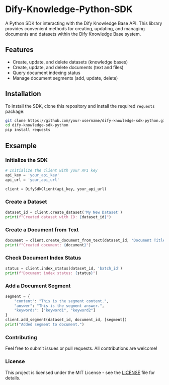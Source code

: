 # Dify-Knowledge-Python-SDK

A Python SDK for interacting with the Dify Knowledge Base API. This library provides convenient methods for creating, updating, and managing documents and datasets within the Dify Knowledge Base system.

## Features
- Create, update, and delete datasets (knowledge bases)
- Create, update, and delete documents (text and files)
- Query document indexing status
- Manage document segments (add, update, delete)

## Installation

To install the SDK, clone this repository and install the required `requests` package:

```bash
git clone https://github.com/your-username/dify-knowledge-sdk-python.git
cd dify-knowledge-sdk-python
pip install requests
```

## Exsample
### Initialize the SDK
```python
# Initialize the client with your API key
api_key = 'your_api_key'
api_url = 'your_api_url'

client = DifySdkClient(api_key, your_api_url)
```
### Create a Dataset
```python
dataset_id = client.create_dataset('My New Dataset')
print(f"Created dataset with ID: {dataset_id}")
```

### Create a Document from Text
```python
document = client.create_document_from_text(dataset_id, 'Document Title', 'This is the content of the document.')
print(f"Created document: {document}")
```

### Check Document Index Status
```python
status = client.index_status(dataset_id, 'batch_id')
print(f"Document index status: {status}")
```

### Add a Document Segment
```python
segment = {
    "content": "This is the segment content.",
    "answer": "This is the segment answer.",
    "keywords": ["keyword1", "keyword2"]
}
client.add_segment(dataset_id, document_id, [segment])
print("Added segment to document.")
```

### Contributing
Feel free to submit issues or pull requests. All contributions are welcome!

### License
This project is licensed under the MIT License - see the [LICENSE](LICENSE) file for details.

